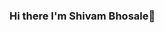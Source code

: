### Hi there I'm Shivam Bhosale👋

<!--
**ShivamBhosale/ShivamBhosale** is a ✨ _special_ ✨ repository because its `README.md` (this file) appears on your GitHub profile.

